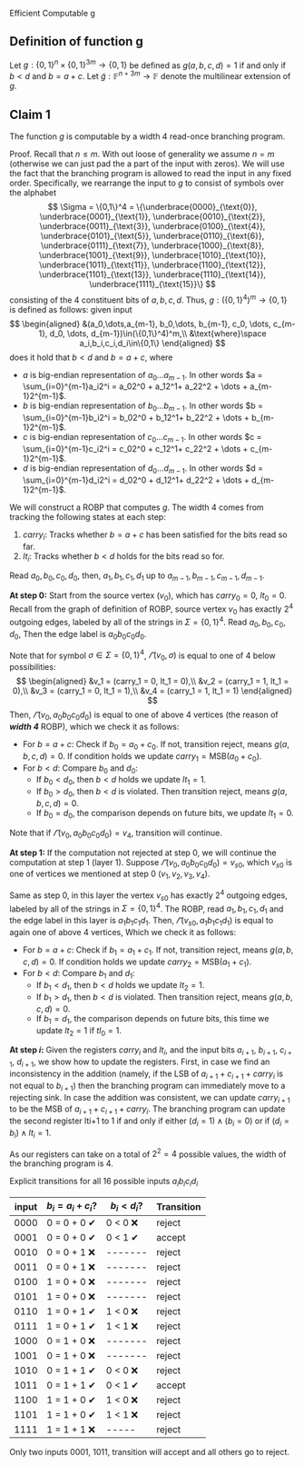 Efficient Computable g
## Definition of function g
Let $g : \{0, 1\}^n \times \{0, 1\}^{3m} \rightarrow \{0, 1\}$ be defined as $g(a, b, c, d) = 1$ if and only if $b < d$ and $b = a + c$.
Let $\tilde{g} : \mathbb{F}^{n+3m} \rightarrow \mathbb{F}$ denote the multilinear extension of $g$.

## Claim 1
The function $g$ is computable by a width 4 read-once branching program.

Proof. Recall that $n\le m$. With out loose of generality we assume $n = m$ (otherwise we can just pad the a part of the input with zeros). We will use the fact that the branching program is allowed to read the input in any fixed order. Specifically, we rearrange the input to $g$ to consist of symbols over the alphabet 
$$
\Sigma = \{0,1\}^4 = \{\underbrace{0000}_{\text{0}}, \underbrace{0001}_{\text{1}}, \underbrace{0010}_{\text{2}}, \underbrace{0011}_{\text{3}}, \underbrace{0100}_{\text{4}}, \underbrace{0101}_{\text{5}}, \underbrace{0110}_{\text{6}}, \underbrace{0111}_{\text{7}}, \underbrace{1000}_{\text{8}}, \underbrace{1001}_{\text{9}}, \underbrace{1010}_{\text{10}}, \underbrace{1011}_{\text{11}}, \underbrace{1100}_{\text{12}}, \underbrace{1101}_{\text{13}}, \underbrace{1110}_{\text{14}}, \underbrace{1111}_{\text{15}}\}
$$
consisting of the 4 constituent bits of $a, b, c, d$. 
Thus, $g : (\{0, 1\}^4)^m \rightarrow \{0, 1\}$ is defined as follows: given input 
$$
\begin{aligned}
&(a_0,\dots,a_{m-1}, b_0,\dots, b_{m-1}, c_0, \dots, c_{m-1}, d_0, \dots, d_{m-1})\in(\{0,1\}^4)^m,\\
&\text{where}\space a_i,b_i,c_i,d_i\in\{0,1\}
\end{aligned}
$$
does it hold that $b < d$ and $b = a + c$, where
- $a$ is big-endian representation of $a_0\dots a_{m-1}$. In other words $a = \sum_{i=0}^{m-1}a_i2^i = a_02^0 + a_12^1+ a_22^2 + \dots + a_{m-1}2^{m-1}$.
- $b$ is big-endian representation of $b_0\dots b_{m-1}$. In other words $b = \sum_{i=0}^{m-1}b_i2^i = b_02^0 + b_12^1+ b_22^2 + \dots + b_{m-1}2^{m-1}$.
- $c$ is big-endian representation of $c_0\dots c_{m-1}$. In other words $c = \sum_{i=0}^{m-1}c_i2^i = c_02^0 + c_12^1+ c_22^2 + \dots + c_{m-1}2^{m-1}$.
- $d$ is big-endian representation of $d_0\dots d_{m-1}$. In other words $d = \sum_{i=0}^{m-1}d_i2^i = d_02^0 + d_12^1+ d_22^2 + \dots + d_{m-1}2^{m-1}$.

We will construct a ROBP that computes $g$. The width 4 comes from tracking the following states at each step:
1. $carry_i$: Tracks whether $b = a + c$ has been satisfied for the bits read so far.
2. $lt_i$: Tracks whether $b < d$ holds for the bits read so for.

Read $a_0, b_0, c_0, d_0$, then, $a_1, b_1, c_1, d_1$ up to $a_{m-1}, b_{m-1}, c_{m-1}, d_{m-1}$.

**At step 0:**
Start from the source vertex ($v_0$), which has $carry_0 = 0$, $lt_0 = 0$. Recall from the graph of definition of ROBP, source vertex $v_0$ has exactly $2^4$ outgoing edges, labeled by all of the strings in $\Sigma = \{0,1\}^4$. Read $a_0, b_0, c_0, d_0$, Then the edge label is $a_0b_0c_0d_0$.

Note that for symbol $\sigma\in\Sigma = \{0, 1\}^4$, $\varGamma(v_0, \sigma)$ is equal to one of 4 below possibilities: 
$$
\begin{aligned}
&v_1 = (carry_1 = 0, lt_1 = 0),\\
&v_2 = (carry_1 = 1, lt_1 = 0),\\
&v_3 = (carry_1 = 0, lt_1 = 1),\\
&v_4 = (carry_1 = 1, lt_1 = 1)
\end{aligned}
$$
Then, $\varGamma(v_0, a_0b_0c_0d_0)$ is equal to one of above 4 vertices (the reason of ***width 4*** ROBP), which we check it as follows:
- For $b = a + c$: Check if $b_0 = a_0 + c_0$. If not, transition reject, means $g(a, b, c, d) = 0$. If condition holds we update $carry_1 = \mathrm{MSB}(a_0 + c_0)$.
- For $b < d$: Compare $b_0$ and $d_0$:
  - If $b_0 < d_0$, then $b < d$ holds we update $lt_1 = 1$.
  - If $b_0 > d_0$, then $b < d$ is violated. Then transition reject, means $g(a, b, c, d) = 0$.
  - If $b_0 = d_0$, the comparison depends on future bits, we update $lt_1 = 0$.
  
Note that if $\varGamma(v_0, a_0b_0c_0d_0) = v_4$, transition will continue.

**At step 1:** If the computation not rejected at step 0, we will continue the computation at step 1 (layer 1). Suppose $\varGamma(v_0, a_0b_0c_0d_0) = v_{s0}$, which $v_{s0}$ is one of vertices we mentioned at step 0 ($v_1, v_2, v_3, v_4$). 

Same as step 0, in this layer the vertex $v_{s0}$ has exactly $2^4$ outgoing edges, labeled by all of the strings in $\Sigma = \{0,1\}^4$. The ROBP, read $a_1, b_1, c_1, d_1$ and the edge label in this layer is $a_1b_1c_1d_1$. Then, $\varGamma(v_{s0}, a_1b_1c_1d_1)$ is equal to again one of above 4 vertices, Which we check it as follows:
- For $b = a + c$: Check if $b_1 = a_1 + c_1$. If not, transition reject, means $g(a, b, c, d) = 0$. If condition holds we update $carry_2 = \mathrm{MSB}(a_1 + c_1)$.
- For $b < d$: Compare $b_1$ and $d_1$:
  - If $b_1 < d_1$, then $b < d$ holds we update $lt_2 = 1$.
  - If $b_1 > d_1$, then $b < d$ is violated. Then transition reject, means $g(a, b, c, d) = 0$.
  - If $b_1 = d_1$, the comparison depends on future bits, this time we update $lt_2 = 1$ if $tl_0 = 1$.

**At step $i$:**
Given the registers $carry_i$ and $lt_i$, and the input bits $a_{i+1}$, $b_{i+1}$, $c_{i+1}$, $d_{i+1}$, we show how to update the registers. First, in case we find an inconsistency in the addition (namely, if the LSB of $a_{i+1} + c_{i+1} + carry_i$ is not equal to $b_{i+1}$) then the branching program can immediately move to a rejecting sink. In case the addition was consistent, we can update $carry_{i+1}$ to be the MSB of
$a_{i+1} + c_{i+1} + carry_i$. The branching program can update the second register lti+1 to 1 if and only if either $(d_i = 1) ∧ (b_i = 0)$ or if $(d_i = b_i) ∧ lt_i = 1$.

As our registers can take on a total of $2^2 = 4$ possible values, the width of the branching program is $4$.

Explicit transitions for all 16 possible inputs $a_{i}b_{i}c_{i}d_{i}$

| input | $b_i = a_i + c_i$? | $b_i < d_i$? | Transition |
|-------|--------------------|--------------|------------|
| 0000  |0 = 0 + 0 ✔        | 0 < 0 ❌     | reject     |
| 0001  |0 = 0 + 0 ✔        | 0 < 1 ✔      | accept     |
| 0010  |0 = 0 + 1 ❌       | -------      | reject     |
| 0011  |0 = 0 + 1 ❌       | -------      | reject     |
| 0100  |1 = 0 + 0 ❌       | -------      | reject     |
| 0101  |1 = 0 + 0 ❌       | -------      | reject     |
| 0110  |1 = 0 + 1 ✔        | 1 < 0 ❌     | reject     |
| 0111  |1 = 0 + 1 ✔        | 1 < 1 ❌     | reject     |
| 1000  |0 = 1 + 0 ❌       | -------      | reject     |
| 1001  |0 = 1 + 0 ❌       | -------      | reject     |
| 1010  |0 = 1 + 1 ✔        | 0 < 0 ❌     | reject     |
| 1011  |0 = 1 + 1 ✔        | 0 < 1  ✔     | accept     |
| 1100  |1 = 1 + 0 ✔        | 1 < 0 ❌     | reject     |
| 1101  |1 = 1 + 0 ✔        | 1 < 1 ❌     | reject     |
| 1111  |1 = 1 + 1 ❌       | -----        | reject     |

Only two inputs $0001$, $1011$, transition will accept and all others go to reject.